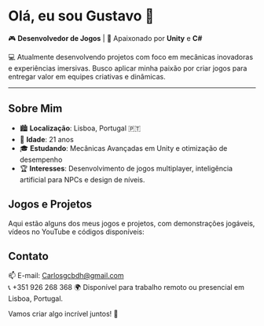 # Olá, eu sou Gustavo 👋

🎮 **Desenvolvedor de Jogos** | 🚀 Apaixonado por **Unity** e **C#**

💻 Atualmente desenvolvendo projetos com foco em mecânicas inovadoras e experiências imersivas. Busco aplicar minha paixão por criar jogos para entregar valor em equipes criativas e dinâmicas.

---

## Sobre Mim
- 🏙️ **Localização**: Lisboa, Portugal 🇵🇹  
- 🎂 **Idade**: 21 anos  
- 🎓 **Estudando**: Mecânicas Avançadas em Unity e otimização de desempenho
- 🏆 **Interesses**: Desenvolvimento de jogos multiplayer, inteligência artificial para NPCs e design de níveis.

## Jogos e Projetos
Aqui estão alguns dos meus jogos e projetos, com demonstrações jogáveis, vídeos no YouTube e códigos disponíveis:



## Contato
📫 E-mail: Carlosgcbdh@gmail.com  
📞 +351 926 268 368
🌍 Disponível para trabalho remoto ou presencial em Lisboa, Portugal.  

Vamos criar algo incrível juntos! 🚀
